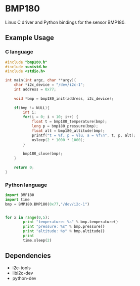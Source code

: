 # BMP180

Linux C driver and Python bindings for the sensor BMP180.


## Example Usage

### C language

```c
#include "bmp180.h"
#include <unistd.h>
#include <stdio.h>

int main(int argc, char **argv){
	char *i2c_device = "/dev/i2c-1";
	int address = 0x77;
	
	void *bmp = bmp180_init(address, i2c_device);
	
	if(bmp != NULL){
		int i;
		for(i = 0; i < 10; i++) {
			float t = bmp180_temperature(bmp);
			long p = bmp180_pressure(bmp);
			float alt = bmp180_altitude(bmp);
			printf("t = %f, p = %lu, a = %f\n", t, p, alt);
			usleep(2 * 1000 * 1000);
		}
	
		bmp180_close(bmp);
	}
	
	return 0;
}

```

### Python language

```python
import BMP180
import time
bmp = BMP180.BMP180(0x77,"/dev/i2c-1")


for x in range(0,5):
        print "temperature: %s" % bmp.temperature()
        print "pressure: %s" % bmp.pressure()
        print "altitude: %s" % bmp.altitude()
        print
        time.sleep(2)

```

## Dependencies

* i2c-tools 
* libi2c-dev
* python-dev
